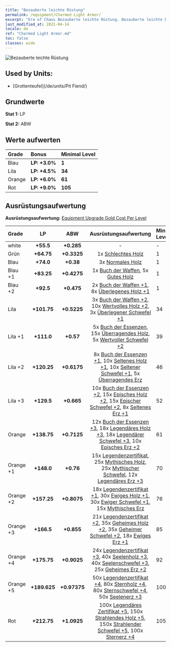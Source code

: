 ```yaml
---
title: "Bezauberte leichte Rüstung"
permalink: /equipment/Charmed Light Armor/
excerpt: "Era of Chaos Bezauberte leichte Rüstung. Bezauberte leichte Rüstung"
last_modified_at: 2021-04-14
locale: de
ref: "Charmed Light Armor.md"
toc: false
classes: wide
---
```


  ![Bezauberte leichte Rüstung](/images/e/e_5052.png)

## Used by Units:

* [Grottenteufel](/de/units/Pit Fiend/) 


## Grundwerte
 **Stat 1:** LP

 **Stat 2:** ABW

## Werte aufwerten

  |     Grade    |   Bonus | Minimal Level | 
  |:-------------|:--------|:--------------| 
  | Blau | **LP: +3.0%** | **1** | 
  | Lila | **LP: +4.5%** | **34** | 
  | Orange | **LP: +6.0%** | **61** | 
  | Rot | **LP: +9.0%** | **105** | 


## Ausrüstungsaufwertung
 **Ausrüstungsaufwertung:** [Equipment Upgrade Gold Cost Per Level](/equipment/EquipmentUpgradeCostPerLevel/) 

  |          Grade      | LP | ABW | Ausrüstungsaufwertung | Minimal Level |
  |:--------------------|:---------:|:---------:|:----------------:|:--------------|
  | white | **+55.5** | **+0.285** | - | - |
  | Grün | **+64.75** | **+0.3325** | 1x [Schlechtes Holz](/de/Items/mat_1/) | 1 |
  | Blau | **+74.0** | **+0.38** | 3x [Normales Holz](/de/Items/mat_7/) | 1 |
  | Blau +1 | **+83.25** | **+0.4275** | 1x [Buch der Waffen](/de/Items/mat_18/), 5x [Gutes Holz](/de/Items/mat_13/) | 1 |
  | Blau +2 | **+92.5** | **+0.475** | 2x [Buch der Waffen +1](/de/Items/mat_25/), 8x [Überlegenes Holz +1](/de/Items/mat_20/) | 1 |
  | Lila | **+101.75** | **+0.5225** | 3x [Buch der Waffen +2](/de/Items/mat_32/), 10x [Wertvolles Holz +2](/de/Items/mat_27/), 3x [Überlegener Schwefel +1](/de/Items/mat_22/) | 34 |
  | Lila +1 | **+111.0** | **+0.57** | 5x [Buch der Essenzen](/de/Items/mat_39/), 15x [Überragendes Holz](/de/Items/mat_34/), 5x [Wertvoller Schwefel +2](/de/Items/mat_29/) | 39 |
  | Lila +2 | **+120.25** | **+0.6175** | 8x [Buch der Essenzen +1](/de/Items/mat_46/), 10x [Seltenes Holz +1](/de/Items/mat_41/), 10x [Seltener Schwefel +1](/de/Items/mat_43/), 5x [Überragendes Erz](/de/Items/mat_33/) | 46 |
  | Lila +3 | **+129.5** | **+0.665** | 10x [Buch der Essenzen +2](/de/Items/mat_53/), 15x [Episches Holz +2](/de/Items/mat_48/), 15x [Epischer Schwefel +2](/de/Items/mat_50/), 8x [Seltenes Erz +1](/de/Items/mat_40/) | 52 |
  | Orange | **+138.75** | **+0.7125** | 12x [Buch der Essenzen +3](/de/Items/mat_60/), 18x [Legendäres Holz +3](/de/Items/mat_55/), 18x [Legendärer Schwefel +3](/de/Items/mat_57/), 10x [Episches Erz +2](/de/Items/mat_47/) | 61 |
  | Orange +1 | **+148.0** | **+0.76** | 15x [Legendenzertifikat](/de/Items/mat_67/), 25x [Mythisches Holz](/de/Items/mat_62/), 25x [Mythischer Schwefel](/de/Items/mat_64/), 12x [Legendäres Erz +3](/de/Items/mat_54/) | 70 |
  | Orange +2 | **+157.25** | **+0.8075** | 18x [Legendenzertifikat +1](/de/Items/mat_74/), 30x [Ewiges Holz +1](/de/Items/mat_69/), 30x [Ewiger Schwefel +1](/de/Items/mat_71/), 15x [Mythisches Erz](/de/Items/mat_61/) | 76 |
  | Orange +3 | **+166.5** | **+0.855** | 21x [Legendenzertifikat +2](/de/Items/mat_81/), 35x [Geheimes Holz +2](/de/Items/mat_76/), 35x [Geheimer Schwefel +2](/de/Items/mat_78/), 18x [Ewiges Erz +1](/de/Items/mat_68/) | 85 |
  | Orange +4 | **+175.75** | **+0.9025** | 24x [Legendenzertifikat +3](/de/Items/mat_88/), 40x [Seelenholz +3](/de/Items/mat_83/), 40x [Seelenschwefel +3](/de/Items/mat_85/), 25x [Geheimes Erz +2](/de/Items/mat_75/) | 92 |
  | Orange +5 | **+189.625** | **+0.97375** | 50x [Legendenzertifikat +4](/de/Items/mat_95/), 80x [Sternholz +4](/de/Items/mat_90/), 80x [Sternschwefel +4](/de/Items/mat_92/), 50x [Seelenerz +3](/de/Items/mat_82/) | 100 |
  | Rot | **+212.75** | **+1.0925** | 100x [Legendäres Zertifikat +5](/de/Items/mat_102/), 150x [Strahlendes Holz +5](/de/Items/mat_97/), 150x [Strahlender Schwefel +5](/de/Items/mat_99/), 100x [Sternerz +4](/de/Items/mat_89/) | 105 |

